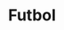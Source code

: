 ---
title: 'Futbol'
catSlug: 'futbol'
image: '/images/categories/futbol.jpg'
description: 'Remeras y buzos con diseños de fútbol. Descubre prendas con Messi, equipos argentinos, estadios legendarios como La Bombonera y El Monumental. Diseños únicos de fútbol argentino.'
keywords: 'remeras futbol, buzos futbol, messi remeras, bombonera, monumental, equipos argentinos, futbol argentino, streetwear futbol'
---